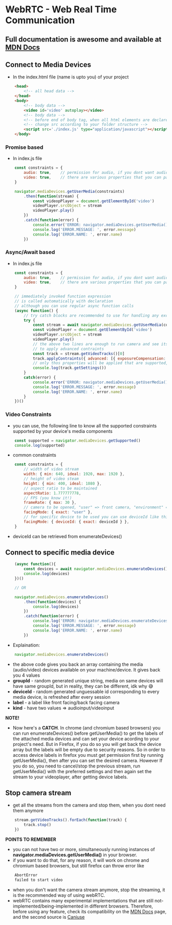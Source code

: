 # WebRTC - Web Real Time Communication

## Full documentation is awesome and available at [MDN Docs](https://developer.mozilla.org/en-US/docs/Web/API/WebRTC_API)

## Connect to Media Devices
* In the index.html file (name is upto you) of your project
```html
    <head>
        <!-- all head data -->
    </head>
    <body>
        <!-- body data -->
        <video id='video' autoplay></video>
        <!-- body data -->
        <!-- before end of body tag, when all html elements are declared -->
        <!-- change src according to your folder structure -->
        <script src='./index.js' type="application/javascript"></script>
    </body>
```
### Promise based
* In index.js file
```js
    const constraints = {
        audio: true,    // permission for audio, if you dont want audio, dont mention it here
        video: true,    // there are various properties that you can pass in the video key value, are discussed below
    }

    navigator.mediaDevices.getUserMedia(constraints)
        .then(function(stream) {
            const videopPlayer = document.getElementById('video')
            videoPlayer.srcObject = stream
            videoPlayer.play()
        })
        .catch(function(error) {
            console.error('ERROR: navigator.mediaDevices.getUserMedia()')
            console.log('ERROR.MESSAGE: ', error.message)
            console.log('ERROR.NAME: ', error.name)
        })
```

### Async/Await based
* In index.js file
```js
    const constraints = {
        audio: true,    // permission for audio, if you dont want audio, dont mention it here
        video: true,    // there are various properties that you can pass in the video key value, are discussed below
    }

    // immediately invoked function expression
    // is called automatically with declaration
    // although you can use regular async function calls
    (async function() {
        // try catch blocks are recommended to use for handling any exceptions
        try {
            const stream = await navigator.mediaDevices.getUserMedia(constraints)
            const videoPlayer = document.getElementById('video')
            videoPlayer.srcObject = stream
            videoPlayer.play()
            // the above two lines are enough to run camera and see its feed,
            // to apply advanced contraints
            const track = stream.getVideoTracks()[0]
            track.applyContraints({ advanced: [{ exposureCompensation: -3 }] })
            // only thos properties will be applied that are supported, know your settings from
            console.log(track.getSettings())
        }
        catch(error) {
            console.error('ERROR: navigator.mediaDevices.getUserMedia()')
            console.log('ERROR.MESSAGE: ', error.message)
            console.log('ERROR.NAME: ', error.name)
        }
    })()
```

### Video Constraints
* you can use, the following line to know all the supported constraints supported by your device's media components
```js
    const supported = navigator.mediaDevices.getSupported()
    console.log(supported)
```

* common constraints
```js
    const constraints = {
        // width of video stream
        width: { min: 640, ideal: 1920, max: 1920 },
        // height of video steam
        height: { min: 400, ideal: 1080 },
        // aspect ratio to be maintained
        aspectRatio: 1.777777778,
        // FPS (you know it!)
        frameRate: { max: 30 },
        // camera to be opened, "user" => front camera, "environment" => back camera
        facingMode: { exact: "user" },
        // for specific device to be used you can use deviceId like this
        facingMode: { deviceId: { exact: deviceId } },
    }
```
* deviceId can be retrieved from enumerateDevices()

## Connect to specific media device
```js
    (async function(){
        const devices = await navigator.mediaDevices.enumerateDevices()
        console.log(devices)
    })()

    // OR

    navigator.mediaDevices.enumerateDevices()
        .then(function(devices) {
            console.log(devices)
        })
        .catch(function(error) {
            console.log('ERROR: navigator.mediaDevices.enumerateDevices')
            console.log('ERROR.MESSAGE: ', error.message)
            console.log('ERROR.NAME: ', error.name)
        })

```

* Explaination:
```js
    navigator.mediaDevices.enumerateDevices()
```
* the above code gives you back an array containing the media (audio/video) devices available on your machine/device. It gives back you 4 values
*   **groupId** - random generated unique string, media on same devices will have same groupId, but in reality, they can be different, idk why 😅
*   **deviceId** - random generated unguessable id corresponding to every media device, is refreshed after every session
*   **label** - a label like front facing/back facing camera
*   **kind** - have two values => audioinput/videoinput

**NOTE!**
* Now here's a **CATCH**. In chrome (and chromium based browsers) you can run enumerateDevices() before getUserMedia() to get the labels of the attached media devices and can set your device acording to your project's need. But in Firefox, if you do so you will get back the device array but the labels will be empty due to security reasons. So in order to access device labels in firefox you must get permission first by running getUserMedia(), then after you can set the desired camera. However If you do so, you need to cancel/stop the previous stream, run getUserMedia() with the preferred settings and then again set the stream to your videoplayer, after getting device labels.

## Stop camera stream
* get all the streams from the camera and stop them, when you dont need them anymore
```js
    stream.getVideoTracks().forEach(function(track) {
        track.stop()
    })
```

**POINTS TO REMEMBER**
* you can not have two or more, simultaneously running instances of **navigator.mediaDevices.getUserMedia()** in your browser.
* if you want to do that, for any reason, it will work on chrome and chromium based browsers, but still firefox can throw error like
```js
    AbortError
    failed to start video
```
* when you don't want the camera stream anymore, stop the streaming, it is the recommended way of using webRTC.
* webRTC contains many experimental implementations that are still not-implemented/being-implemented in different browsers. Therefore, before using any feature, check its compatibility on the [MDN Docs](https://developer.mozilla.org/en-US/docs/Web/API/WebRTC_API) page, and the second source is [Caniuse](https://www.caniuse.com)